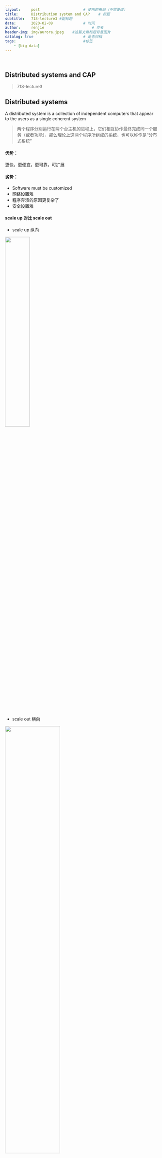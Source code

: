 ```yaml
---
layout:     post                    # 使用的布局（不需要改）
title:      Distribution system and CAP    # 标题 
subtitle:   718-lecture3 #副标题
date:       2020-02-09              # 时间
author:     renjie                      # 作者
header-img: img/aurora.jpeg    #这篇文章标题背景图片
catalog: true                       # 是否归档
tags:                               #标签
    - [big data]
---
```


<font size="4"></font><br />
## Distributed systems and CAP
>718-lecture3

## Distributed systems
A distributed system is a collection of independent computers that appear to the users as a single coherent system
>两个程序分别运行在两个台主机的进程上，它们相互协作最终完成同一个服务（或者功能），那么理论上这两个程序所组成的系统，也可以称作是“分布式系统”

#### 优势：
更快，更便宜，更可靠，可扩展

#### 劣势：
- Software must be customized
- 网络设置难
- 程序奔溃的原因更复杂了
- 安全设置难

#### scale up 对比  scale out
- scale up 纵向 

<img src="https://tva1.sinaimg.cn/large/0082zybpgy1gbr1ice5suj30la0cc449.jpg" width="40%"/>

- scale out 横向 

<img src="https://tva1.sinaimg.cn/large/0082zybpgy1gbr1jri293j30qo096gpe.jpg" width="60%"/>

***

#### CAP Theorem / Brewer’s Theorem
> 参考资料 [https://www.ruanyifeng.com/blog/2018/07/cap.html](https://www.ruanyifeng.com/blog/2018/07/cap.html)

![](https://tva1.sinaimg.cn/large/0082zybpgy1gbr1nhk7dmj31na0t2to0.jpg)
<b><font size="4">1. Partition tolerance</font></b>
> Network failures are tolerated, the system continues to operate

**分区容错**. 大多数分布式系统都分布在多个子网络。每个子网络就叫做一个区（partition）。  
分区容错的意思是，区间通信可能失败。比如，一台服务器放在中国，另一台服务器放在美国，这就是两个区，它们之间可能无法通信。  
<center><img src="https://tva1.sinaimg.cn/large/0082zybpgy1gbr1vzts0zj30b208t0sl.jpg" width="40%"/></center>

上图中，G1 和 G2 是两台跨区的服务器。G1 向 G2 发送一条消息，G2 可能无法收到。系统设计的时候，必须考虑到这种情况。  

<b><font size="4">2. Consistency</font></b>
>All nodes see the same data at the same time

**一致性**。写操作之后的读操作，必须返回该值。举例来说，某条记录是 v0，用户向 G1 发起一个写操作，将其改为 v1。
<center><img src="https://tva1.sinaimg.cn/large/0082zybpgy1gbr2i0g90yj30as08kmx1.jpg" width="40%"/></center>
之后读取就应该得到v1。  

问题是，用户有可能向 G2 发起读操作，由于 G2 的值没有发生变化，因此返回的是 v0。G1 和 G2 读操作的结果不一致，这就不满足一致性了。
<center><img src="https://tva1.sinaimg.cn/large/0082zybpgy1gbr2kz165gj309n08h745.jpg" width="40%"/></center>

为了让 G2 也能变为 v1，就要在 G1 写操作的时候，让 G1 向 G2 发送消息，要求 G2 也改成 v1。

<b><font size="4">3. Availability</font></b>
>Assurances that every request can be processed.  

只要收到用户的请求，服务器就必须给出回应。

用户可以选择向 G1 或 G2 发起读操作。不管是哪台服务器，只要收到请求，就必须告诉用户，到底是 v0 还是 v1，否则就不满足可用性。

<b><font size="4"> 为什么cap不能同时满足 </font></b>
>Suppose we lose communication between nodes:
We must ignore any updates the nodes receive, or sacrifice Consistency, or we must deny service until it becomes Available again.  

简单的说，如果G1变了，那么在同步G2的过程中，G2的读和写都需要被锁定。不然就违背了**一致性**，而若是锁定G2那就违背了**可用性**。而分区容错是一定要有的，因为没人可以保证网络永远不出错。

<b><font size="4">几个数据库例子</font></b>
<center><img src="https://tva1.sinaimg.cn/large/0082zybpgy1gbr2v3wrc6j313m0u0tnc.jpg" width="70%"/></center>

